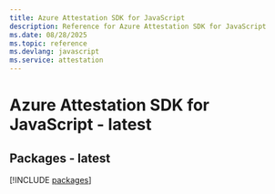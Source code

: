 ```yaml
---
title: Azure Attestation SDK for JavaScript
description: Reference for Azure Attestation SDK for JavaScript
ms.date: 08/28/2025
ms.topic: reference
ms.devlang: javascript
ms.service: attestation
---
```

# Azure Attestation SDK for JavaScript - latest
## Packages - latest
[!INCLUDE [packages](attestation-index.md)]
